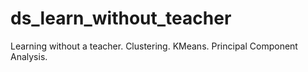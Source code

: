 # ds_learn_without_teacher

Learning without a teacher. Clustering. KMeans. Principal Component Analysis.
